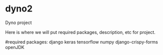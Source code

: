 # dyno2
Dyno project

Here is where we will put required packages, description, etc for project.

#required packages:
django
keras
tensorflow
numpy
django-crispy-forms
openJDK

